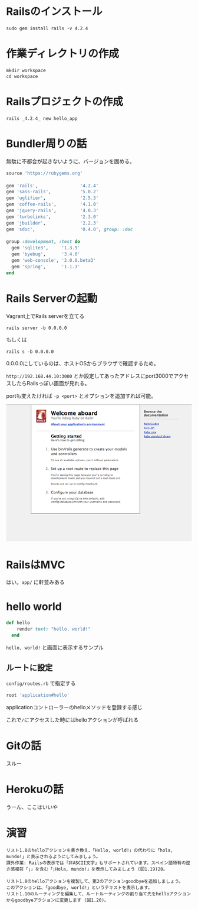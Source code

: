 # Railsのインストール

```
sudo gem install rails -v 4.2.4
```

# 作業ディレクトリの作成

```
mkdir workspace
cd workspace
```

# Railsプロジェクトの作成

```
rails _4.2.4_ new hello_app
```

# Bundler周りの話

無駄に不都合が起きないように、バージョンを固める。

```ruby
source 'https://rubygems.org'

gem 'rails',                '4.2.4'
gem 'sass-rails',           '5.0.2'
gem 'uglifier',             '2.5.3'
gem 'coffee-rails',         '4.1.0'
gem 'jquery-rails',         '4.0.3'
gem 'turbolinks',           '2.3.0'
gem 'jbuilder',             '2.2.3'
gem 'sdoc',                 '0.4.0', group: :doc

group :development, :test do
  gem 'sqlite3',     '1.3.9'
  gem 'byebug',      '3.4.0'
  gem 'web-console', '2.0.0.beta3'
  gem 'spring',      '1.1.3'
end
```

# Rails Serverの起動

Vagrant上でRails serverを立てる

```
rails server -b 0.0.0.0
```

もしくは

```
rails s -b 0.0.0.0
```

0.0.0.0にしているのは、ホストOSからブラウザで確認するため。

`http://192.168.44.10:3000` とか設定してあったアドレスにport3000でアクセスしたらRailsっぽい画面が見れる。

portも変えたければ `-p <port>` とオプションを追加すれば可能。

![hello rails](./hello_rails.png)

# RailsはMVC

はい。`app/` に軒並みある

# hello world

```ruby
def hello
    render text: "hello, world!"
  end
```

`hello, world!` と画面に表示するサンプル

## ルートに設定

`config/routes.rb` で指定する

```ruby
root 'application#hello'
```

applicationコントローラーのhelloメソッドを登録する感じ

これで`/`にアクセスした時にはhelloアクションが呼ばれる

# Gitの話

スルー

# Herokuの話

うーん、ここはいいや

# 演習

```
リスト1.8のhelloアクションを書き換え、「Hello, world!」の代わりに「hola, mundo!」と表示されるようにしてみましょう。
課外作業: Railsの表示では「非ASCII文字」もサポートされています。スペイン語特有の逆さ感嘆符「¡」を含む「¡Hola, mundo!」を表示してみましょう (図1.19)20。

リスト1.8のhelloアクションを複製して、第2のアクションgoodbyeを追加しましょう。
このアクションは、「goodbye, world!」というテキストを表示します。
リスト1.10のルーティングを編集して、ルートルーティングの割り当て先をhelloアクションからgoodbyeアクションに変更します (図1.20)。
```
